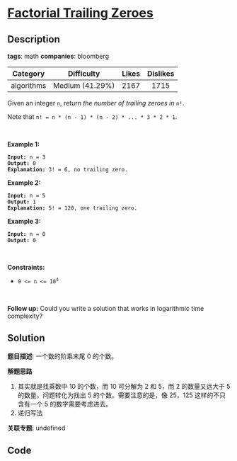 # [Factorial Trailing Zeroes](https://leetcode.com/problems/factorial-trailing-zeroes/description/)

## Description

**tags**: math
**companies**: bloomberg

| Category | Difficulty | Likes | Dislikes |
| :------: | :--------: | :---: | :------: |
| algorithms | Medium (41.29%) | 2167 | 1715 |

<p>Given an integer <code>n</code>, return <em>the number of trailing zeroes in </em><code>n!</code>.</p>

<p>Note that <code>n! = n * (n - 1) * (n - 2) * ... * 3 * 2 * 1</code>.</p>

<p>&nbsp;</p>
<p><strong>Example 1:</strong></p>

<pre><code><strong>Input:</strong> n = 3
<strong>Output:</strong> 0
<strong>Explanation:</strong> 3! = 6, no trailing zero.</code></pre>

<p><strong>Example 2:</strong></p>

<pre><code><strong>Input:</strong> n = 5
<strong>Output:</strong> 1
<strong>Explanation:</strong> 5! = 120, one trailing zero.</code></pre>

<p><strong>Example 3:</strong></p>

<pre><code><strong>Input:</strong> n = 0
<strong>Output:</strong> 0</code></pre>

<p>&nbsp;</p>
<p><strong>Constraints:</strong></p>

<ul>
	<li><code>0 &lt;= n &lt;= 10<sup>4</sup></code></li>
</ul>

<p>&nbsp;</p>
<p><strong>Follow up:</strong> Could you write a solution that works in logarithmic time complexity?</p>

## Solution

**题目描述**: 一个数的阶乘末尾 0 的个数。

**解题思路**

1. 其实就是找乘数中 10 的个数，而 10 可分解为 2 和 5，而 2 的数量又远大于 5 的数量，问题转化为找出 5 的个数。需要注意的是，像 25，125 这样的不只含有一个 5 的数字需要考虑进去。
2. 递归写法

**关联专题**: undefined

## Code
